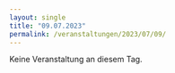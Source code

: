 ```yaml
---
layout: single
title: "09.07.2023"
permalink: /veranstaltungen/2023/07/09/
---
```


Keine Veranstaltung an diesem Tag.
